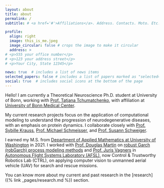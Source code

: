 ```yaml
---
layout: about
title: about
permalink: /
subtitle: # <a href='#'>Affiliations</a>. Address. Contacts. Moto. Etc.

profile:
  align: right
  image: this_is_me.jpeg
  image_circular: false # crops the image to make it circular
  address: >
# <p>555 your office number</p>
# <p>123 your address street</p>
# <p>Your City, State 12345</p>

news: true  # includes a list of news items
selected_papers: false # includes a list of papers marked as "selected={true}"
social: true  # includes social icons at the bottom of the page
---
```


<!-- [bio]({% link _pages/bio.md %}), [CV]({% link _pages/cv.md %})  -->

Hello! I am currently a Theoretical Neuroscience Ph.D. student at University of Bonn, working with [Prof. Tatjana Tchumatchenko](http://tchumatchenko.de/), with affiliation at [University of Bonn Medical Center](https://ieecr-bonn.de/).

My current research projects focus on the application of computational modeling to understand the progression of neurodegenerative diseases, with an emphasis on protein dynamics. I collaborate closely with [Prof. Sybille Krauss](https://biologie-uni-siegen.de/?mitarbeiter=prof-dr-sybille-krauss), [Prof. Michael Schmeisser](https://www.unimedizin-mainz.de/anatomie/schmeisser-lab.html?L=1), and [Prof. Susann Schweiger](https://lir-mainz.de/mitarbeiter/susann-schweiger).

I earned my M.S. from [Department of Applied Mathematics at University of Washington](https://amath.washington.edu) in 2021. I worked with [Prof. Douglas Martin](https://stat.uw.edu/about-us/people/doug-martin) on [robust Garch (robGarch) process modeling methods](https://summerofcode.withgoogle.com/archive/2020/projects/5815940211539968) and [Prof. Juris Vagners](https://www.aa.washington.edu/people/faculty/vagners) in [Autonomous Flight Systems Laboratory (AFSL)](https://www.youtube.com/channel/UCssJgVUpyQRk0PdvGtvKtyA), now Control & Trustworthy Robotics Lab (CTRL), on applying computer vision to unmanned aerial vehicle (UAV) for search and rescue missions.

You can know more about my current and past research in the [research]({% link _pages/research.md %}) section.
